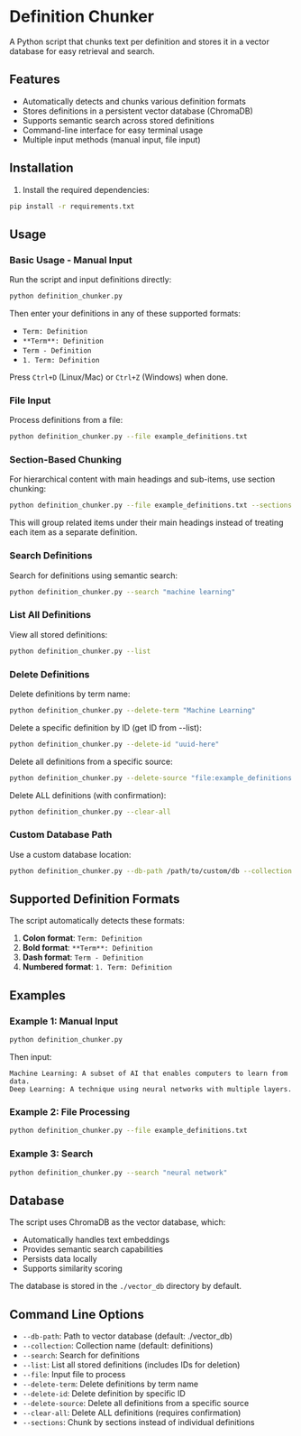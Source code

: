 # Definition Chunker

A Python script that chunks text per definition and stores it in a vector database for easy retrieval and search.

## Features

- Automatically detects and chunks various definition formats
- Stores definitions in a persistent vector database (ChromaDB)
- Supports semantic search across stored definitions
- Command-line interface for easy terminal usage
- Multiple input methods (manual input, file input)

## Installation

1. Install the required dependencies:
```bash
pip install -r requirements.txt
```

## Usage

### Basic Usage - Manual Input

Run the script and input definitions directly:
```bash
python definition_chunker.py
```

Then enter your definitions in any of these supported formats:
- `Term: Definition`
- `**Term**: Definition`
- `Term - Definition`
- `1. Term: Definition`

Press `Ctrl+D` (Linux/Mac) or `Ctrl+Z` (Windows) when done.

### File Input

Process definitions from a file:
```bash
python definition_chunker.py --file example_definitions.txt
```

### Section-Based Chunking

For hierarchical content with main headings and sub-items, use section chunking:
```bash
python definition_chunker.py --file example_definitions.txt --sections
```

This will group related items under their main headings instead of treating each item as a separate definition.

### Search Definitions

Search for definitions using semantic search:
```bash
python definition_chunker.py --search "machine learning"
```

### List All Definitions

View all stored definitions:
```bash
python definition_chunker.py --list
```

### Delete Definitions

Delete definitions by term name:
```bash
python definition_chunker.py --delete-term "Machine Learning"
```

Delete a specific definition by ID (get ID from --list):
```bash
python definition_chunker.py --delete-id "uuid-here"
```

Delete all definitions from a specific source:
```bash
python definition_chunker.py --delete-source "file:example_definitions.txt"
```

Delete ALL definitions (with confirmation):
```bash
python definition_chunker.py --clear-all
```

### Custom Database Path

Use a custom database location:
```bash
python definition_chunker.py --db-path /path/to/custom/db --collection my_definitions
```

## Supported Definition Formats

The script automatically detects these formats:

1. **Colon format**: `Term: Definition`
2. **Bold format**: `**Term**: Definition`
3. **Dash format**: `Term - Definition`
4. **Numbered format**: `1. Term: Definition`

## Examples

### Example 1: Manual Input
```bash
python definition_chunker.py
```
Then input:
```
Machine Learning: A subset of AI that enables computers to learn from data.
Deep Learning: A technique using neural networks with multiple layers.
```

### Example 2: File Processing
```bash
python definition_chunker.py --file example_definitions.txt
```

### Example 3: Search
```bash
python definition_chunker.py --search "neural network"
```

## Database

The script uses ChromaDB as the vector database, which:
- Automatically handles text embeddings
- Provides semantic search capabilities
- Persists data locally
- Supports similarity scoring

The database is stored in the `./vector_db` directory by default.

## Command Line Options

- `--db-path`: Path to vector database (default: ./vector_db)
- `--collection`: Collection name (default: definitions)
- `--search`: Search for definitions
- `--list`: List all stored definitions (includes IDs for deletion)
- `--file`: Input file to process
- `--delete-term`: Delete definitions by term name
- `--delete-id`: Delete definition by specific ID
- `--delete-source`: Delete all definitions from a specific source
- `--clear-all`: Delete ALL definitions (requires confirmation)
- `--sections`: Chunk by sections instead of individual definitions
